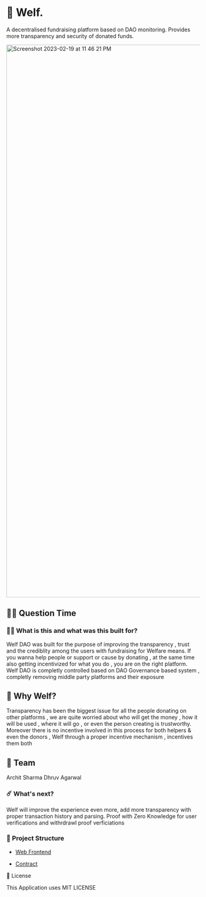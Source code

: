 # 🥳 Welf.

A decentralised fundraising platform based on DAO monitoring.
Provides more transparency and security of donated funds.

<img width="1440" alt="Screenshot 2023-02-19 at 11 46 21 PM" src="https://user-images.githubusercontent.com/90101251/219970973-10e08185-d2dd-4b01-9c1b-6e675b721965.png">

## 🤷‍♀️ Question Time

### 👨‍🔬 What is this and what was this built for?

Welf DAO was built for the purpose of improving the transparency , trust and the crediblity among the users with fundraising for Welfare means. If you wanna help people or support or cause by donating , at the same time also getting incentivized for what you do , you are on the right platform. Welf DAO is completly controlled based on DAO Governance based system , completly removing middle party platforms and their exposure

## 🤔 Why Welf?

Transparency has been the biggest issue for all the people donating on other platforms , we are quite worried about who will get the money , how it will be used , where it will go , or even the person creating is trustworthy. Moreover there is no incentive involved in this process for both helpers & even the donors , Welf through a proper incentive mechanism , incentives them both

## 👊 Team

Archit Sharma
Dhruv Agarwal

### ☄️ What's next?

Welf will improve the experience even more, add more transparency with proper transaction history and parsing. Proof with Zero Knowledge for user verifications and withrdrawl proof verficiations

### 🔩 Project Structure

- [Web Frontend](https://github.com/)

- [Contract](https://github.com/)

🚫 License

This Application uses MIT LICENSE
